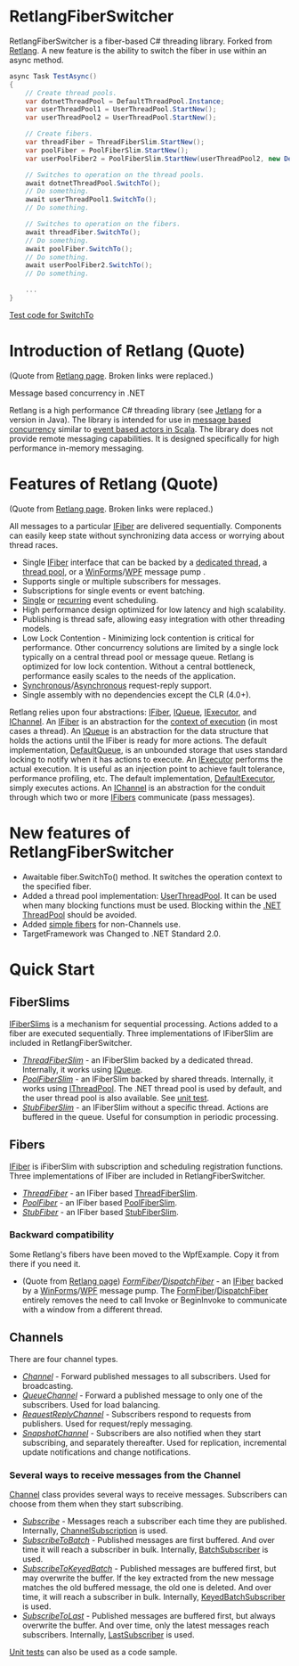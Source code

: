 # RetlangFiberSwitcher
RetlangFiberSwitcher is a fiber-based C# threading library. Forked from [Retlang](https://code.google.com/archive/p/retlang/). A new feature is the ability to switch the fiber in use within an async method.

```csharp
async Task TestAsync()
{
    // Create thread pools.
    var dotnetThreadPool = DefaultThreadPool.Instance;
    var userThreadPool1 = UserThreadPool.StartNew();
    var userThreadPool2 = UserThreadPool.StartNew();

    // Create fibers.
    var threadFiber = ThreadFiberSlim.StartNew();
    var poolFiber = PoolFiberSlim.StartNew();
    var userPoolFiber2 = PoolFiberSlim.StartNew(userThreadPool2, new DefaultExecutor());

    // Switches to operation on the thread pools.
    await dotnetThreadPool.SwitchTo();
    // Do something.
    await userThreadPool1.SwitchTo();
    // Do something.

    // Switches to operation on the fibers.
    await threadFiber.SwitchTo();
    // Do something.
    await poolFiber.SwitchTo();
    // Do something.
    await userPoolFiber2.SwitchTo();
    // Do something.

    ...
}
```

[Test code for SwitchTo](https://github.com/github-tosh/RetlangFiberSwitcher/blob/master/src/RetlangTests/SwitchToTests.cs)

# Introduction of Retlang (Quote) #
(Quote from [Retlang page](https://code.google.com/archive/p/retlang/). Broken links were replaced.)

Message based concurrency in .NET

Retlang is a high performance C# threading library (see [Jetlang](http://code.google.com/p/jetlang/) for a version in Java).  The library is intended for use in [message based concurrency](http://en.wikipedia.org/wiki/Message_passing) similar to [event based actors in Scala](http://lampwww.epfl.ch/~phaller/doc/haller07actorsunify.pdf).  The library does not provide remote messaging capabilities. It is designed specifically for high performance in-memory messaging.

# Features of Retlang (Quote) #
(Quote from [Retlang page](https://code.google.com/archive/p/retlang/). Broken links were replaced.)

All messages to a particular [IFiber](https://github.com/github-tosh/RetlangFiberSwitcher/blob/master/src/Retlang/Fibers/IFiber.cs) are delivered sequentially. Components can easily keep state without synchronizing data access or worrying about thread races.
  * Single [IFiber](https://github.com/github-tosh/RetlangFiberSwitcher/blob/master/src/Retlang/Fibers/IFiber.cs) interface that can be backed by a [dedicated thread](https://github.com/github-tosh/RetlangFiberSwitcher/blob/master/src/Retlang/Fibers/ThreadFiber.cs), a [thread pool](https://github.com/github-tosh/RetlangFiberSwitcher/blob/master/src/Retlang/Fibers/PoolFiber.cs), or a [WinForms](https://github.com/github-tosh/RetlangFiberSwitcher/blob/master/src/WpfExample/FormFiber.cs)/[WPF](https://github.com/github-tosh/RetlangFiberSwitcher/blob/master/src/WpfExample/DispatcherFiber.cs) message pump .
  * Supports single or multiple subscribers for messages.
  * Subscriptions for single events or event batching.
  * [Single](https://github.com/github-tosh/RetlangFiberSwitcher/blob/master/src/Retlang/Fibers/SchedulerForBackwardCompatibilityExtensions.cs#L18) or [recurring](https://github.com/github-tosh/RetlangFiberSwitcher/blob/master/src/Retlang/Fibers/SchedulerForBackwardCompatibilityExtensions.cs#L31) event scheduling.
  * High performance design optimized for low latency and high scalability.
  * Publishing is thread safe, allowing easy integration with other threading models.
  * Low Lock Contention - Minimizing lock contention is critical for performance. Other concurrency solutions are limited by a single lock typically on a central thread pool or message queue. Retlang is optimized for low lock contention. Without a central bottleneck, performance easily scales to the needs of the application.
  * [Synchronous](https://github.com/github-tosh/RetlangFiberSwitcher/blob/master/src/Retlang/Channels/RequestReplyChannel.cs)/[Asynchronous](https://github.com/github-tosh/RetlangFiberSwitcher/blob/master/src/RetlangTests/Channels/ChannelTests.cs#L171) request-reply support.
  * Single assembly with no dependencies except the CLR (4.0+).

Retlang relies upon four abstractions: [IFiber](https://github.com/github-tosh/RetlangFiberSwitcher/blob/master/src/Retlang/Fibers/IFiber.cs),
[IQueue](https://github.com/github-tosh/RetlangFiberSwitcher/blob/master/src/Retlang/Core/IQueue.cs),  [IExecutor](https://github.com/github-tosh/RetlangFiberSwitcher/blob/master/src/Retlang/Core/IExecutor.cs), and [IChannel](https://github.com/github-tosh/RetlangFiberSwitcher/blob/master/src/Retlang/Channels/IChannel.cs).  An [IFiber](https://github.com/github-tosh/RetlangFiberSwitcher/blob/master/src/Retlang/Fibers/IFiber.cs) is an abstraction for the [context of execution](http://en.wikipedia.org/wiki/Context_switch) (in most cases a thread).  An [IQueue](https://github.com/github-tosh/RetlangFiberSwitcher/blob/master/src/Retlang/Core/IQueue.cs) is an abstraction for the data structure that holds the actions until the IFiber is ready for more actions.  The default implementation, [DefaultQueue](https://github.com/github-tosh/RetlangFiberSwitcher/blob/master/src/Retlang/Core/DefaultQueue.cs), is an unbounded storage that uses standard locking to notify when it has actions to execute.  An [IExecutor](https://github.com/github-tosh/RetlangFiberSwitcher/blob/master/src/Retlang/Core/IExecutor.cs) performs the actual execution.  It is useful as an injection point to achieve fault tolerance, performance profiling, etc.  The default implementation, [DefaultExecutor](https://github.com/github-tosh/RetlangFiberSwitcher/blob/master/src/Retlang/Core/DefaultExecutor.cs), simply executes actions.  An [IChannel](https://github.com/github-tosh/RetlangFiberSwitcher/blob/master/src/Retlang/Channels/IChannel.cs) is an abstraction for the conduit through which two or more [IFibers](https://github.com/github-tosh/RetlangFiberSwitcher/blob/master/src/Retlang/Fibers/IFiber.cs) communicate (pass messages).

# New features of RetlangFiberSwitcher #
 * Awaitable fiber.SwitchTo() method.  It switches the operation context to the specified fiber.
 * Added a thread pool implementation: [UserThreadPool](https://github.com/github-tosh/RetlangFiberSwitcher/blob/master/src/Retlang/Core/UserThreadPool.cs). It can be used when many blocking functions must be used. Blocking within the [.NET ThreadPool](https://github.com/github-tosh/RetlangFiberSwitcher/blob/master/src/Retlang/Core/DefaultThreadPool.cs#L21) should be avoided.
 * Added [simple fibers](https://github.com/github-tosh/RetlangFiberSwitcher/blob/master/src/Retlang/Fibers/IFiberSlim.cs) for non-Channels use.
 * TargetFramework was Changed to .NET Standard 2.0.

# Quick Start #

## FiberSlims ##
[IFiberSlims](https://github.com/github-tosh/RetlangFiberSwitcher/blob/master/src/Retlang/Fibers/IFiberSlim.cs) is a mechanism for sequential processing.  Actions added to a fiber are executed sequentially.  Three implementations of IFiberSlim are included in RetlangFiberSwitcher.

  * _[ThreadFiberSlim](https://github.com/github-tosh/RetlangFiberSwitcher/blob/master/src/Retlang/Fibers/ThreadFiberSlim.cs)_ - an IFiberSlim backed by a dedicated thread.  Internally, it works using [IQueue](https://github.com/github-tosh/RetlangFiberSwitcher/blob/master/src/Retlang/Core/IQueue.cs).
  * _[PoolFiberSlim](https://github.com/github-tosh/RetlangFiberSwitcher/blob/master/src/Retlang/Fibers/PoolFiberSlim.cs)_ - an IFiberSlim backed by shared threads.  Internally, it works using [IThreadPool](https://github.com/github-tosh/RetlangFiberSwitcher/blob/master/src/Retlang/Core/IThreadPool.cs).  The .NET thread pool is used by default, and the user thread pool is also available.  See [unit test](https://github.com/github-tosh/RetlangFiberSwitcher/blob/master/src/RetlangTests/ThreadPoolTests.cs#L156).
  * _[StubFiberSlim](https://github.com/github-tosh/RetlangFiberSwitcher/blob/master/src/Retlang/Fibers/StubFiberSlim.cs)_ - an IFiberSlim without a specific thread.  Actions are buffered in the queue.  Useful for consumption in periodic processing.

## Fibers ##
[IFiber](https://github.com/github-tosh/RetlangFiberSwitcher/blob/master/src/Retlang/Fibers/IFiber.cs) is iFiberSlim with subscription and scheduling registration functions.  Three implementations of IFiber are included in RetlangFiberSwitcher. 

  * _[ThreadFiber](https://github.com/github-tosh/RetlangFiberSwitcher/blob/master/src/Retlang/Fibers/ThreadFiber.cs)_ - an IFiber based [ThreadFiberSlim](https://github.com/github-tosh/RetlangFiberSwitcher/blob/master/src/Retlang/Fibers/ThreadFiberSlim.cs).
  * _[PoolFiber](https://github.com/github-tosh/RetlangFiberSwitcher/blob/master/src/Retlang/Fibers/PoolFiber.cs)_ - an IFiber based [PoolFiberSlim](https://github.com/github-tosh/RetlangFiberSwitcher/blob/master/src/Retlang/Fibers/PoolFiberSlim.cs).
  * _[StubFiber](https://github.com/github-tosh/RetlangFiberSwitcher/blob/master/src/Retlang/Fibers/StubFiber.cs)_ - an IFiber based [StubFiberSlim](https://github.com/github-tosh/RetlangFiberSwitcher/blob/master/src/Retlang/Fibers/StubFiberSlim.cs).

### Backward compatibility ###
Some Retlang's fibers have been moved to the WpfExample. Copy it from there if you need it.
  * (Quote from [Retlang page](https://code.google.com/archive/p/retlang/)) _[FormFiber](https://github.com/github-tosh/RetlangFiberSwitcher/blob/master/src/WpfExample/FormFiber.cs)/[DispatchFiber](https://github.com/github-tosh/RetlangFiberSwitcher/blob/master/src/WpfExample/DispatcherFiber.cs)_ - an [IFiber](https://github.com/github-tosh/RetlangFiberSwitcher/blob/master/src/Retlang/Fibers/IFiber.cs) backed by a [WinForms](https://github.com/github-tosh/RetlangFiberSwitcher/blob/master/src/WpfExample/FormFiber.cs)/[WPF](https://github.com/github-tosh/RetlangFiberSwitcher/blob/master/src/WpfExample/DispatcherFiber.cs) message pump.  The [FormFiber](https://github.com/github-tosh/RetlangFiberSwitcher/blob/master/src/WpfExample/FormFiber.cs)/[DispatchFiber](https://github.com/github-tosh/RetlangFiberSwitcher/blob/master/src/WpfExample/DispatcherFiber.cs) entirely removes the need to call Invoke or BeginInvoke to communicate with a window from a different thread.

## Channels ##
There are four channel types.

 * _[Channel](https://github.com/github-tosh/RetlangFiberSwitcher/blob/master/src/Retlang/Channels/Channel.cs)_ - Forward published messages to all subscribers. Used for broadcasting.
 * _[QueueChannel](https://github.com/github-tosh/RetlangFiberSwitcher/blob/master/src/Retlang/Channels/QueueChannel.cs)_ - Forward a published message to only one of the subscribers. Used for load balancing.
 * _[RequestReplyChannel](https://github.com/github-tosh/RetlangFiberSwitcher/blob/master/src/Retlang/Channels/RequestReplyChannel.cs)_ - Subscribers respond to requests from publishers. Used for request/reply messaging.
 * _[SnapshotChannel](https://github.com/github-tosh/RetlangFiberSwitcher/blob/master/src/Retlang/Channels/SnapshotChannel.cs)_ - Subscribers are also notified when they start subscribing, and separately thereafter. Used for replication, incremental update notifications and change notifications.

### Several ways to receive messages from the Channel ###
[Channel](https://github.com/github-tosh/RetlangFiberSwitcher/blob/master/src/Retlang/Channels/Channel.cs) class provides several ways to receive messages. Subscribers can choose from them when they start subscribing.

  * _[Subscribe](https://github.com/github-tosh/RetlangFiberSwitcher/blob/master/src/Retlang/Channels/ISubscriber.cs#L19)_ - Messages reach a subscriber each time they are published.  Internally, [ChannelSubscription](https://github.com/github-tosh/RetlangFiberSwitcher/blob/master/src/Retlang/Channels/ChannelSubscription.cs) is used.
  * _[SubscribeToBatch](https://github.com/github-tosh/RetlangFiberSwitcher/blob/master/src/Retlang/Channels/ISubscriber.cs#L29)_ - Published messages are first buffered. And over time it will reach a subscriber in bulk.  Internally, [BatchSubscriber](https://github.com/github-tosh/RetlangFiberSwitcher/blob/master/src/Retlang/Channels/BatchSubscriber.cs) is used.
  * _[SubscribeToKeyedBatch](https://github.com/github-tosh/RetlangFiberSwitcher/blob/master/src/Retlang/Channels/ISubscriber.cs#L40)_ - Published messages are buffered first, but may overwrite the buffer. If the key extracted from the new message matches the old buffered message, the old one is deleted. And over time, it will reach a subscriber in bulk. Internally, [KeyedBatchSubscriber](https://github.com/github-tosh/RetlangFiberSwitcher/blob/master/src/Retlang/Channels/KeyedBatchSubscriber.cs) is used.
  * _[SubscribeToLast](https://github.com/github-tosh/RetlangFiberSwitcher/blob/master/src/Retlang/Channels/ISubscriber.cs#L50)_ - Published messages are buffered first, but always overwrite the buffer. And over time, only the latest messages reach subscribers. Internally, [LastSubscriber](https://github.com/github-tosh/RetlangFiberSwitcher/blob/master/src/Retlang/Channels/LastSubscriber.cs) is used.

[Unit tests](https://github.com/github-tosh/RetlangFiberSwitcher/tree/master/src/RetlangTests) can also be used as a code sample.
